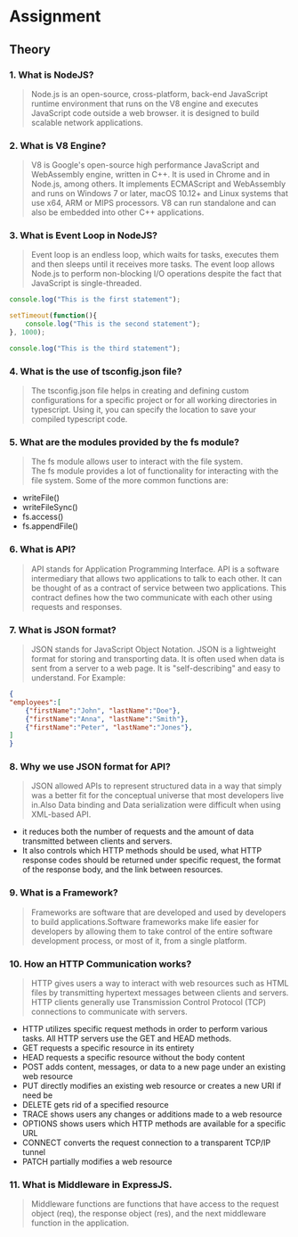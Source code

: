 # Assignment

## Theory

### 1. What is NodeJS?
>Node.js is an open-source, cross-platform, back-end JavaScript runtime environment that runs on the V8 engine and executes JavaScript code outside a web browser.
it is designed to build scalable network applications.

### 2. What is V8 Engine?
>V8 is Google's open-source high performance JavaScript and WebAssembly engine, written in C++. It is used in Chrome and in Node.js, among others. It implements ECMAScript and WebAssembly and runs on Windows 7 or later, macOS 10.12+ and Linux systems that use x64, ARM or MIPS processors. V8 can run standalone and can also be embedded into other C++ applications.

### 3. What is Event Loop in NodeJS?
>Event loop is an endless loop, which waits for tasks, executes them and then sleeps until it receives more tasks. The event loop allows Node.js to perform non-blocking I/O operations despite the fact that JavaScript is single-threaded.

```js
console.log("This is the first statement");

setTimeout(function(){
    console.log("This is the second statement");
}, 1000);

console.log("This is the third statement");
```

### 4. What is the use of tsconfig.json file?
>The tsconfig.json file helps in creating and defining custom configurations for a specific project or for all working directories in typescript. Using it, you can specify the location to save your compiled typescript code.

### 5. What are the modules provided by the fs module?
>The fs module allows user to interact with the file system.  
The fs module provides a lot of functionality for interacting with the file system. Some of the more common functions are:
- writeFile()
- writeFileSync()
- fs.access()
- fs.appendFile()

### 6. What is API?
>API stands for Application Programming Interface. API is a software intermediary that allows two applications to talk to each other. It can be thought of as a contract of service between two applications. This contract defines how the two communicate with each other using requests and responses.

### 7. What is JSON format?
>JSON stands for JavaScript Object Notation. JSON is a lightweight format for storing and transporting data. It is often used when data is sent from a server to a web page. It is "self-describing" and easy to understand. For Example:
```json
{
"employees":[
    {"firstName":"John", "lastName":"Doe"},
    {"firstName":"Anna", "lastName":"Smith"},
    {"firstName":"Peter", "lastName":"Jones"},
]
}
```

### 8. Why we use JSON format for API?
>JSON allowed APIs to represent structured data in a way that simply was a better fit for the conceptual universe that most developers live in.Also Data binding and Data serialization were difficult when using XML-based API.
- it reduces both the number of requests and the amount of data transmitted between clients and servers.
- It also controls which HTTP methods should be used, what HTTP response codes should be returned under specific request, the format of the response body, and the link between resources.

### 9. What is a Framework?
>Frameworks are software that are developed and used by developers to build applications.Software frameworks make life easier for developers by allowing them to take control of the entire software development process, or most of it, from a single platform.


### 10. How an HTTP Communication works?
>HTTP gives users a way to interact with web resources such as HTML files by transmitting hypertext messages between clients and servers. HTTP clients generally use Transmission Control Protocol (TCP) connections to communicate with servers.

  - HTTP utilizes specific request methods in order to perform various tasks. All HTTP servers use the GET and HEAD methods.
  - GET requests a specific resource in its entirety
  - HEAD requests a specific resource without the body content
  - POST adds content, messages, or data to a new page under an existing web resource
  - PUT directly modifies an existing web resource or creates a new URI if need be
  - DELETE gets rid of a specified resource
  - TRACE shows users any changes or additions made to a web resource
  - OPTIONS shows users which HTTP methods are available for a specific URL
  - CONNECT converts the request connection to a transparent TCP/IP tunnel
  - PATCH partially modifies a web resource



### 11. What is Middleware in ExpressJS.
>Middleware functions are functions that have access to the request object (req), the response object (res), and the next middleware function in the application.
